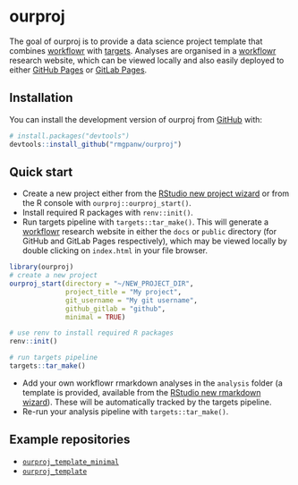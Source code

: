 
<!-- README.md is generated from README.Rmd. Please edit that file -->

# ourproj

<!-- badges: start -->
<!-- badges: end -->

The goal of ourproj is to provide a data science project template that
combines [workflowr](https://workflowr.github.io/workflowr/) with
[targets](https://books.ropensci.org/targets/). Analyses are organised
in a [workflowr](https://workflowr.github.io/workflowr/) research
website, which can be viewed locally and also easily deployed to either
[GitHub Pages](https://pages.github.com/) or [GitLab
Pages](https://docs.gitlab.com/ee/user/project/pages/).

## Installation

You can install the development version of ourproj from
[GitHub](https://github.com/) with:

``` r
# install.packages("devtools")
devtools::install_github("rmgpanw/ourproj")
```

## Quick start

- Create a new project either from the [RStudio new project
  wizard](https://r4ds.had.co.nz/workflow-projects.html#rstudio-projects)
  or from the R console with `ourproj::ourproj_start()`.
- Install required R packages with `renv::init()`.
- Run targets pipeline with `targets::tar_make()`. This will generate a
  [workflowr](https://workflowr.github.io/workflowr/) research website
  in either the `docs` or `public` directory (for GitHub and GitLab
  Pages respectively), which may be viewed locally by double clicking on
  `index.html` in your file browser.

``` r
library(ourproj)
# create a new project
ourproj_start(directory = "~/NEW_PROJECT_DIR",
              project_title = "My project", 
              git_username = "My git username", 
              github_gitlab = "github", 
              minimal = TRUE)

# use renv to install required R packages
renv::init()

# run targets pipeline
targets::tar_make()
```

- Add your own workflowr rmarkdown analyses in the `analysis` folder (a
  template is provided, available from the [RStudio new rmarkdown
  wizard](https://rstudio.github.io/rstudio-extensions/rmarkdown_templates.html)).
  These will be automatically tracked by the targets pipeline.
- Re-run your analysis pipeline with `targets::tar_make()`.

## Example repositories

- [`ourproj_template_minimal`](https://rmgpanw.github.io/ourproj_template_minimal/)
- [`ourproj_template`](https://rmgpanw.github.io/ourproj_template/)
